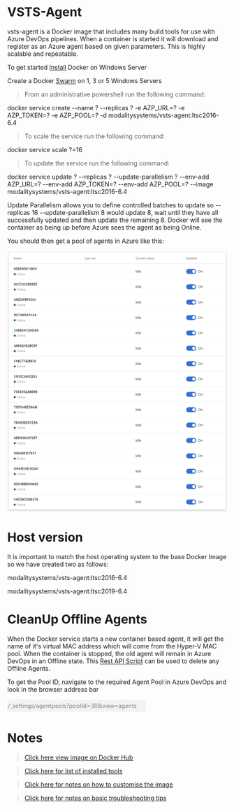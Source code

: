 # VSTS-Agent

vsts-agent is a Docker image that includes many build tools for use with Azure DevOps pipelines. When a container is started it will download and register as an Azure agent based on given parameters. This is highly scalable and repeatable.

To get started [Install](https://docs.docker.com/install/windows/docker-ee/) Docker on Windows Server

Create a Docker [Swarm](https://docs.docker.com/engine/swarm/swarm-tutorial/create-swarm/) on 1, 3 or 5 Windows Servers

>From an administrative powershell run the following command:

docker service create --name ? --replicas ? -e AZP_URL=? -e AZP_TOKEN=? -e AZP_POOL=? -d modalitysystems/vsts-agent:ltsc2016-6.4

>To scale the service run the following command:

docker service scale ?=16

>To update the service run the following command:

docker service update ? --replicas ? --update-parallelism ? --env-add AZP_URL=? --env-add AZP_TOKEN=? --env-add AZP_POOL=? --image modalitysystems/vsts-agent:ltsc2016-6.4

Update Parallelism allows you to define controlled batches to update so --replicas 16 --update-parallelism 8 would update 8, wait until they have all successfully updated and then update the remaining 8. Docker will see the container as being up before Azure sees the agent as being Online.

You should then get a pool of agents in Azure like this:

![Agentpool](images/agentpool.png)

# Host version

It is important to match the host operating system to the base Docker Image so we have created two as follows:

modalitysystems/vsts-agent:ltsc2016-6.4

modalitysystems/vsts-agent:ltsc2019-6.4

# CleanUp Offline Agents

When the Docker service starts a new container based agent, it will get the name of it's virtual MAC address which will come from the Hyper-V MAC pool. When the container is stopped, the old agent will remain in Azure DevOps in an Offline state. This [Rest API Script](scripts/ClearUpAgents.ps1) can be used to delete any Offline Agents.

To get the Pool ID, navigate to the required Agent Pool in Azure DevOps and look in the browser address bar

![pool-id](images/pool-id.png)

# Notes

>[Click here view image on Docker Hub](https://hub.docker.com/r/modalitysystems/vsts-agent)

>[Click here for list of installed tools](tools.md)

>[Click here for notes on how to customise the image](customise.md)

>[Click here for notes on basic troubleshooting tips](troubleshoot.md)
